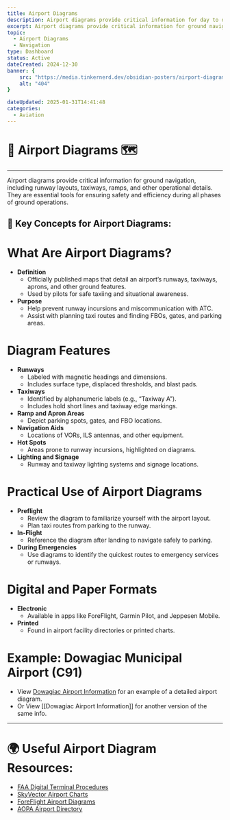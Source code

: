 ```yaml
---
title: Airport Diagrams
description: Airport diagrams provide critical information for day to day operations involved in flying. 
excerpt: Airport diagrams provide critical information for ground navigation, including runway layouts, taxiways, ramps, and other operational details. They are essential tools for ensuring safety and efficiency during all phases of ground operations.
topic: 
  - Airport Diagrams
  - Navigation
type: Dashboard
status: Active
dateCreated: 2024-12-30
banner: { 
	src: "https://media.tinkernerd.dev/obsidian-posters/airport-diagrams.jpg",
	alt: "404"
}

dateUpdated: 2025-01-31T14:41:48
categories:
  - Aviation
---
```


# 🛬 Airport Diagrams 🗺️
___

Airport diagrams provide critical information for ground navigation, including runway layouts, taxiways, ramps, and other operational details. They are essential tools for ensuring safety and efficiency during all phases of ground operations.

## 🛬 Key Concepts for Airport Diagrams:

# What Are Airport Diagrams?
- **Definition**
	- Officially published maps that detail an airport’s runways, taxiways, aprons, and other ground features.
	- Used by pilots for safe taxiing and situational awareness.
- **Purpose**
	- Help prevent runway incursions and miscommunication with ATC.
	- Assist with planning taxi routes and finding FBOs, gates, and parking areas.

# Diagram Features
- **Runways**
	- Labeled with magnetic headings and dimensions.
	- Includes surface type, displaced thresholds, and blast pads.
- **Taxiways**
	- Identified by alphanumeric labels (e.g., “Taxiway A”).
	- Includes hold short lines and taxiway edge markings.
- **Ramp and Apron Areas**
	- Depict parking spots, gates, and FBO locations.
- **Navigation Aids**
	- Locations of VORs, ILS antennas, and other equipment.
- **Hot Spots**
	- Areas prone to runway incursions, highlighted on diagrams.
- **Lighting and Signage**
	- Runway and taxiway lighting systems and signage locations.

# Practical Use of Airport Diagrams
- **Preflight**
	- Review the diagram to familiarize yourself with the airport layout.
	- Plan taxi routes from parking to the runway.
- **In-Flight**
	- Reference the diagram after landing to navigate safely to parking.
- **During Emergencies**
	- Use diagrams to identify the quickest routes to emergency services or runways.

# Digital and Paper Formats
- **Electronic**
	- Available in apps like ForeFlight, Garmin Pilot, and Jeppesen Mobile.
- **Printed**
	- Found in airport facility directories or printed charts.

# Example: Dowagiac Municipal Airport (C91)
- View [Dowagiac Airport Information](https://skyvector.com/airport/C91/Dowagiac-Municipal-Airport) for an example of a detailed airport diagram. 
- Or View [[Dowagiac Airport Information]] for another version of the same info. 

---

# 🌍 Useful Airport Diagram Resources:
- [FAA Digital Terminal Procedures](https://www.faa.gov/air_traffic/flight_info/aeronav/digital_products/dtpp/)
- [SkyVector Airport Charts](https://skyvector.com/)
- [ForeFlight Airport Diagrams](https://foreflight.com/)
- [AOPA Airport Directory](https://www.aopa.org/destinations)

